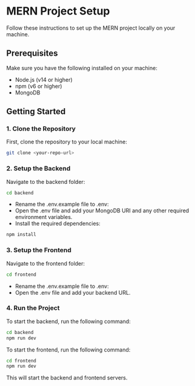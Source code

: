 # MERN Project Setup

Follow these instructions to set up the MERN project locally on your machine.

## Prerequisites

Make sure you have the following installed on your machine:

- Node.js (v14 or higher)
- npm (v6 or higher)
- MongoDB

## Getting Started

### 1. Clone the Repository

First, clone the repository to your local machine:

```bash
git clone <your-repo-url>
```

### 2. Setup the Backend

Navigate to the backend folder:

```bash
cd backend
```

- Rename the .env.example file to .env:
- Open the .env file and add your MongoDB URI and any other required environment variables.
- Install the required dependencies:

```bash
npm install
```

### 3. Setup the Frontend

Navigate to the frontend folder:

```bash
cd frontend
```

- Rename the .env.example file to .env:
- Open the .env file and add your backend URL.

### 4. Run the Project

To start the backend, run the following command:

```bash
cd backend
npm run dev
```

To start the frontend, run the following command:

```bash
cd frontend
npm run dev
```

This will start the backend and frontend servers.
